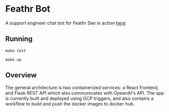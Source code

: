 # Feathr Bot
A support engineer chat bot for Feathr
See in action [here](https://feathr-web-3giubdgjdq-uc.a.run.app/)

## Running
```
make test
```
```
make up
```

## Overview
The general architecture is two containerized services: a React frontend, and Flask REST API which also communicates with OpeanAI's API. 
The app is currently built and deployed using GCP triggers, and also contains a workflow to build and push the docker images to docker hub.
